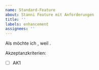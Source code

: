 ```yaml
---
name: Standard-Feature
about: Stanni Feature mit Anforderungen
title: ''
labels: enhancement
assignees: ''
---
```


Als <Rolle> möchte ich <Ziel>, weil <Grund>.

Akzeptanzkriterien:
- [ ] AK1
